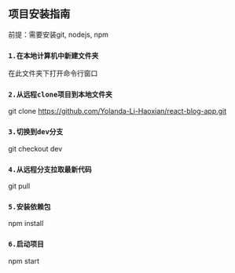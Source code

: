 
## 项目安装指南

前提：需要安装git, nodejs, npm

### `1.在本地计算机中新建文件夹`

在此文件夹下打开命令行窗口

### `2.从远程clone项目到本地文件夹`

git clone https://github.com/Yolanda-Li-Haoxian/react-blog-app.git

### `3.切换到dev分支`

git checkout dev

### `4.从远程分支拉取最新代码`

git pull

### `5.安装依赖包`

npm install

### `6.启动项目`

npm start
